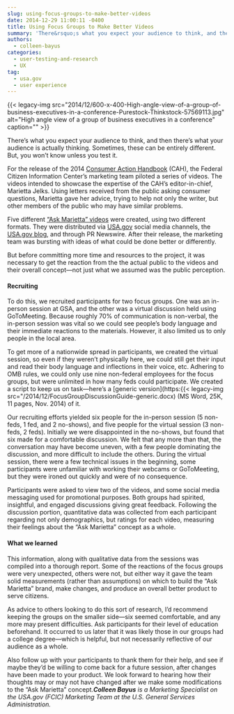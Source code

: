 ```yaml
---
slug: using-focus-groups-to-make-better-videos
date: 2014-12-29 11:00:11 -0400
title: Using Focus Groups to Make Better Videos
summary: 'There&rsquo;s what you expect your audience to think, and then there&rsquo;s what your audience is actually thinking. Sometimes, these can be entirely different. But, you won&rsquo;t know unless you test it. For the release of the 2014 Consumer Action Handbook (CAH), the Federal Citizen Information Center&rsquo;s marketing team piloted a series of videos. The videos'
authors:
  - colleen-bayus
categories:
  - user-testing-and-research
  - UX
tag:
  - usa.gov
  - user experience
---
```


{{< legacy-img src="2014/12/600-x-400-High-angle-view-of-a-group-of-business-executives-in-a-conference-Purestock-Thinkstock-57569113.jpg" alt="High angle view of a group of business executives in a conference" caption="" >}} 

There’s what you expect your audience to think, and then there’s what your audience is actually thinking. Sometimes, these can be entirely different. But, you won’t know unless you test it.

For the release of the 2014 [Consumer Action Handbook](http://publications.usa.gov/USAPubs.php) (CAH), the Federal Citizen Information Center’s marketing team piloted a series of videos. The videos intended to showcase the expertise of the CAH’s editor-in-chief, Marietta Jelks. Using letters received from the public asking consumer questions, Marietta gave her advice, trying to help not only the writer, but other members of the public who may have similar problems.

Five different [“Ask Marietta” videos](https://www.youtube.com/results?search_query=Ask+Marietta) were created, using two different formats. They were distributed via [USA.gov](http://www.usa.gov) social media channels, the [USA.gov blog](http://blog.usa.gov/), and through PR Newswire. After their release, the marketing team was bursting with ideas of what could be done better or differently.

But before committing more time and resources to the project, it was necessary to get the reaction from the the actual public to the videos and their overall concept—not just what we assumed was the public perception.

#### Recruiting

To do this, we recruited participants for two focus groups. One was an in-person session at GSA, and the other was a virtual discussion held using GoToMeeting. Because roughly 70% of communication is non-verbal, the in-person session was vital so we could see people’s body language and their immediate reactions to the materials. However, it also limited us to only people in the local area.

To get more of a nationwide spread in participants, we created the virtual session, so even if they weren&#8217;t physically here, we could still get their input and read their body language and inflections in their voice, etc. Adhering to OMB rules, we could only use nine non-federal employees for the focus groups, but were unlimited in how many feds could participate. We created a script to keep us on task—here&#8217;s a [generic version](https:{{< legacy-img src="/2014/12/FocusGroupDiscussionGuide-generic.docx) (MS Word, 25K, 11 pages, Nov. 2014) of it.

Our recruiting efforts yielded six people for the in-person session (5 non-feds, 1 fed, and 2 no-shows), and five people for the virtual session (3 non-feds, 2 feds). Initially we were disappointed in the no-shows, but found that six made for a comfortable discussion. We felt that any more than that, the conversation may have become uneven, with a few people dominating the discussion, and more difficult to include the others. During the virtual session, there were a few technical issues in the beginning, some participants were unfamiliar with working their webcams or GoToMeeting, but they were ironed out quickly and were of no consequence.

Participants were asked to view two of the videos, and some social media messaging used for promotional purposes. Both groups had spirited, insightful, and engaged discussions giving great feedback. Following the discussion portion, quantitative data was collected from each participant regarding not only demographics, but ratings for each video, measuring their feelings about the “Ask Marietta” concept as a whole.

#### What we learned

This information, along with qualitative data from the sessions was compiled into a thorough report. Some of the reactions of the focus groups were very unexpected, others were not, but either way it gave the team solid measurements (rather than assumptions) on which to build the “Ask Marietta” brand, make changes, and produce an overall better product to serve citizens.

As advice to others looking to do this sort of research, I’d recommend keeping the groups on the smaller side—six seemed comfortable, and any more may present difficulties. Ask participants for their level of education beforehand. It occurred to us later that it was likely those in our groups had a college degree—which is helpful, but not necessarily reflective of our audience as a whole.

Also follow up with your participants to thank them for their help, and see if maybe they’d be willing to come back for a future session, after changes have been made to your product. We look forward to hearing how their thoughts may or may not have changed after we make some modifications to the “Ask Marietta” concept._**Colleen Bayus** is a Marketing Specialist on the USA.gov (FCIC) Marketing Team at the U.S. General Services Administration._